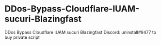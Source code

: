 # DDos-Bypass-Cloudflare-IUAM-sucuri-Blazingfast
DDos Bypass Cloudflare IUAM sucuri Blazingfast
Discord: uninstall#9477 to buy private script
